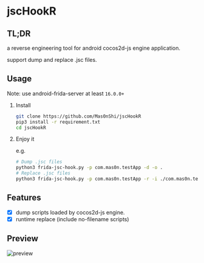 # jscHookR

## TL;DR

a reverse engineering tool for android cocos2d-js engine application.

support dump and replace .jsc files.

## Usage

Note: use android-frida-server at least `16.0.0+`

1. Install

    ``` bash
    git clone https://github.com/Mas0nShi/jscHookR
    pip3 install -r requirement.txt
    cd jscHookR
    ```
   
2. Enjoy it

    e.g.
    
    ```bash
    # Dump .jsc files
    python3 frida-jsc-hook.py -p com.mas0n.testApp -d -o . 
    # Replace .jsc files
    python3 frida-jsc-hook.py -p com.mas0n.testApp -r -i ./com.mas0n.testApp
    ```

## Features

- [x] dump scripts loaded by cocos2d-js engine.
- [x] runtime replace (include no-filename scripts)

## Preview

![preview](screenshot/preview.png)
